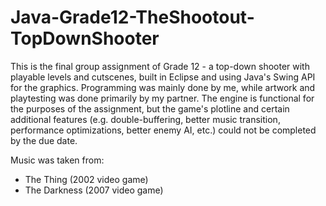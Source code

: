 # Java-Grade12-TheShootout-TopDownShooter
This is the final group assignment of Grade 12 - a top-down shooter with playable levels and cutscenes, built in Eclipse and using Java's Swing API for the graphics. Programming was mainly done by me, while artwork and playtesting was done primarily by my partner. The engine is functional for the purposes of the assignment, but the game's plotline and certain additional features (e.g. double-buffering, better music transition, performance optimizations, better enemy AI, etc.) could not be completed by the due date.

Music was taken from:
  - The Thing (2002 video game)
  - The Darkness (2007 video game)
